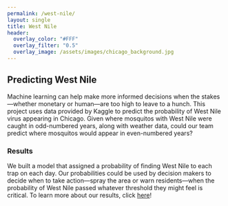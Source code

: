 ```yaml
---
permalink: /west-nile/
layout: single
title: West Nile
header:
  overlay_color: "#FFF"
  overlay_filter: "0.5"
  overlay_image: /assets/images/chicago_background.jpg
---
```

## Predicting West Nile  
Machine learning can help make more informed decisions when the stakes&mdash;whether monetary or human&mdash;are too high to leave to a hunch. This project uses data provided by Kaggle to predict the probability of West Nile virus appearing in Chicago. Given where mosquitos with West Nile were caught in odd-numbered years, along with weather data, could our team predict where mosquitos would appear in even-numbered years?

### Results
We built a model that assigned a probability of finding West Nile to each trap on each day. Our probabilities could be used by decision makers to decide when to take action&mdash;spray the area or warn residents&mdash;when the probability of West Nile passed whatever threshold they might feel is critical. To learn more about our results, click [here](https://github.com/jonwithers/chicago-westnile)!
